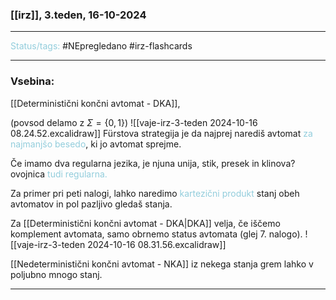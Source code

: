 ### [[irz]], 3.teden, 16-10-2024
---

<font color="#92cddc">Status/tags:</font> #NEpregledano #irz-flashcards 

---

### Vsebina:

[[Deterministični končni avtomat - DKA]],

(povsod delamo z $\Sigma = \{0, 1\}$)
![[vaje-irz-3-teden 2024-10-16 08.24.52.excalidraw]]
Fürstova strategija je da najprej narediš avtomat <font color="#92cddc">za najmanjšo besedo</font>, ki jo avtomat sprejme.

Če imamo dva regularna jezika, je njuna unija, stik, presek in klinova? ovojnica<font color="#92cddc"> tudi regularna.</font>

Za primer pri peti nalogi, lahko naredimo <font color="#92cddc">kartezični produkt</font> stanj obeh avtomatov in pol pazljivo gledaš stanja.

Za [[Deterministični končni avtomat - DKA|DKA]] velja, če iščemo komplement avtomata, samo obrnemo status avtomata (glej 7. nalogo).
 ![[vaje-irz-3-teden 2024-10-16 08.31.56.excalidraw]]

[[Nedeterministični končni avtomat - NKA]] iz nekega stanja grem lahko v poljubno mnogo stanj.
 


---
